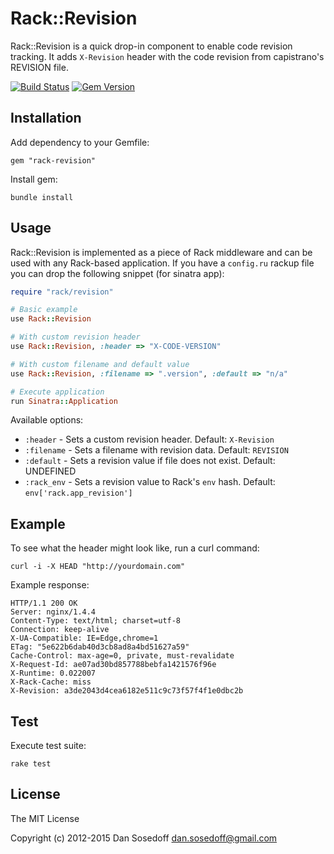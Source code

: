 # Rack::Revision

Rack::Revision is a quick drop-in component to enable code revision tracking. 
It adds `X-Revision` header with the code revision from capistrano's REVISION file.

[![Build Status](https://travis-ci.org/sosedoff/rack-revision.png?branch=master)](https://travis-ci.org/sosedoff/rack-revision)
[![Gem Version](https://badge.fury.io/rb/rack-revision.png)](http://badge.fury.io/rb/rack-revision)

## Installation

Add dependency to your Gemfile:

```
gem "rack-revision"
```

Install gem:

```
bundle install
```

## Usage

Rack::Revision is implemented as a piece of Rack middleware and can be used with
any Rack-based application. If you have a `config.ru` rackup file you can 
drop the following snippet (for sinatra app):

```ruby
require "rack/revision"

# Basic example
use Rack::Revision

# With custom revision header
use Rack::Revision, :header => "X-CODE-VERSION"

# With custom filename and default value
use Rack::Revision, :filename => ".version", :default => "n/a"

# Execute application
run Sinatra::Application
```

Available options:

- `:header`   - Sets a custom revision header. Default: `X-Revision`
- `:filename` - Sets a filename with revision data. Default: `REVISION`
- `:default`  - Sets a revision value if file does not exist. Default: UNDEFINED
- `:rack_env` - Sets a revision value to Rack's `env` hash. Default: `env['rack.app_revision']`

## Example

To see what the header might look like, run a curl command:

```
curl -i -X HEAD "http://yourdomain.com"
```

Example response:

```
HTTP/1.1 200 OK
Server: nginx/1.4.4
Content-Type: text/html; charset=utf-8
Connection: keep-alive
X-UA-Compatible: IE=Edge,chrome=1
ETag: "5e622b6dab40d3cb8ad8a4bd51627a59"
Cache-Control: max-age=0, private, must-revalidate
X-Request-Id: ae07ad30bd857788bebfa1421576f96e
X-Runtime: 0.022007
X-Rack-Cache: miss
X-Revision: a3de2043d4cea6182e511c9c73f57f4f1e0dbc2b
```

## Test

Execute test suite:

```
rake test
```

## License

The MIT License

Copyright (c) 2012-2015 Dan Sosedoff <dan.sosedoff@gmail.com>